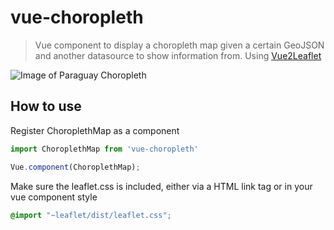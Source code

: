# vue-choropleth

> Vue component to display a choropleth map given a certain GeoJSON and another datasource to show information from. Using [Vue2Leaflet](https://korigan.github.com/Vue2Leaflet/)

![Image of Paraguay Choropleth](https://i.imgur.com/J0hodJN.jpg)

## How to use

Register ChoroplethMap as a component
``` javascript
import ChoroplethMap from 'vue-choropleth'

Vue.component(ChoroplethMap);
``` 

Make sure the leaflet.css is included, either via a HTML link tag or in your vue component style

``` css
@import "~leaflet/dist/leaflet.css";
```
